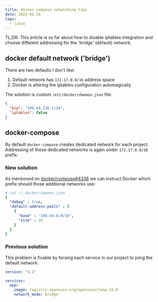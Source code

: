```yaml
---
title: docker-compose networking tips
date: 2023-02-24
tags:
  - linux
---
```


TL;DR: This article is so far about how to disable iptables integration and choose different addressing for the 'bridge' (default) network.

<!--more-->

## docker default network ('bridge')

There are two defaults I don't like:
1) Default network has `172.17.0.0/16` address space
2) Docker is altering the iptables configuration automagically

The solution is custom `/etc/docker/daemon.json` file:
```json
{
  "bip": "100.64.236.1/24",
  "iptables": false
}
```

## docker-compose

By default `docker-compose` creates dedicated network for each project.
Addressing of those dedicated networks is again under `172.17.0.0/16` prefix.

### New solution

As mentioned on [docker/compose#4336](https://github.com/docker/compose/issues/4336#issuecomment-457326123)
we can instruct Docker which prefix should those additional networks use:

```yaml
# cat ~/.docker/daemon.json
{
  "debug" : true,
  "default-address-pools" : [
    {
      "base" : "100.64.0.0/16",
      "size" : 24
    }
  ]
}
```

### Previous solution
This problem is fixable by forsing each service in our project to joing the
default network:

```yaml
version: "3.1"

services:
  app:
    image: registry.opensuse.org/opensuse/leap:15.4
    network_mode: bridge
```
